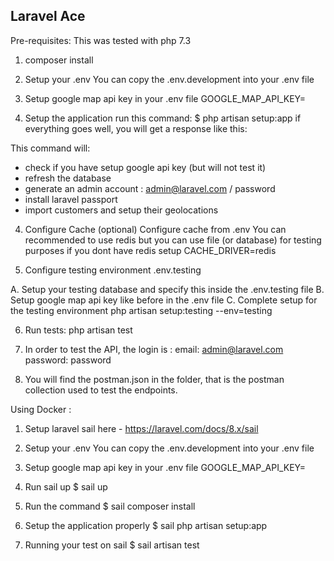 ## Laravel Ace

Pre-requisites:
This was tested with php 7.3


1. composer install

2. Setup your .env
You can copy the .env.development into your .env file

3. Setup google map api key in your .env file
GOOGLE_MAP_API_KEY=

4. Setup the application
run this command:
$ php artisan setup:app
if everything goes well, you will get a response like this:

This command will:
- check if you have setup google api key (but will not test it)
- refresh the database
- generate an admin account : admin@laravel.com / password
- install laravel passport
- import customers and setup their geolocations

4. Configure Cache (optional)
Configure cache from .env
You can recommended to use redis but you can use file (or database) for testing purposes if you dont have redis setup
CACHE_DRIVER=redis

5. Configure testing environment .env.testing

A. Setup your testing database and specify this inside the .env.testing file
B. Setup google map api key like before in the .env file
C. Complete setup for the testing environment
php artisan setup:testing --env=testing

6. Run tests:
php artisan test

7. In order to test the API, the login is :
email: admin@laravel.com
password: password

8. You will find the postman.json in the folder, that is the postman collection used to test the endpoints.


Using Docker :
1. Setup laravel sail here - https://laravel.com/docs/8.x/sail

2. Setup your .env
You can copy the .env.development into your .env file

3. Setup google map api key in your .env file
GOOGLE_MAP_API_KEY=

4. Run sail up
$ sail up

5. Run the command
$ sail composer install

6. Setup the application properly
$ sail php artisan setup:app

7. Running your test on sail
$ sail artisan test
